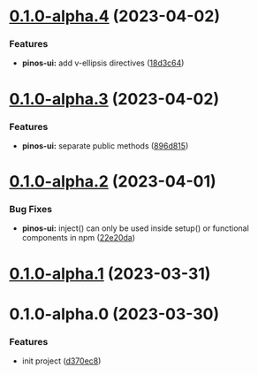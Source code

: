 # [0.1.0-alpha.4](https://github.com/pinosJs/pinos-ui/compare/v0.1.0-alpha.3...v0.1.0-alpha.4) (2023-04-02)


### Features

* **pinos-ui:** add v-ellipsis directives ([18d3c64](https://github.com/pinosJs/pinos-ui/commit/18d3c64fd8c0c07406831db52d60e9f999c2c2a6))



# [0.1.0-alpha.3](https://github.com/pinosJs/pinos-ui/compare/v0.1.0-alpha.2...v0.1.0-alpha.3) (2023-04-02)


### Features

* **pinos-ui:** separate public methods ([896d815](https://github.com/pinosJs/pinos-ui/commit/896d815fc7c1755ad1c5fdac101df24b1ee14f67))



# [0.1.0-alpha.2](https://github.com/pinosJs/pinos-ui/compare/v0.1.0-alpha.1...v0.1.0-alpha.2) (2023-04-01)


### Bug Fixes

* **pinos-ui:** inject() can only be used inside setup() or functional components in npm ([22e20da](https://github.com/pinosJs/pinos-ui/commit/22e20da871768cd63662663c861e58555c0a647f))



# [0.1.0-alpha.1](https://github.com/pinosJs/pinos-ui/compare/v0.1.0-alpha.0...v0.1.0-alpha.1) (2023-03-31)



# 0.1.0-alpha.0 (2023-03-30)


### Features

* init project ([d370ec8](https://github.com/pinosJs/pinos-ui/commit/d370ec8c7497af57a2035953bad59143759aa759))

